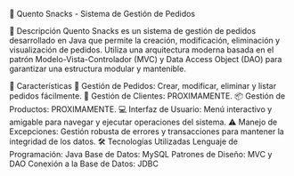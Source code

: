🥨 Quento Snacks - Sistema de Gestión de Pedidos

🌟 Descripción
Quento Snacks es un sistema de gestión de pedidos desarrollado en Java que permite la creación, modificación, eliminación y visualización de pedidos. Utiliza una arquitectura moderna basada en el patrón Modelo-Vista-Controlador (MVC) y Data Access Object (DAO) para garantizar una estructura modular y mantenible.

🚀 Características
📝 Gestión de Pedidos: Crear, modificar, eliminar y listar pedidos fácilmente.
👥 Gestión de Clientes: PROXIMAMENTE.
📦 Gestión de Productos: PROXIMAMENTE.
💻 Interfaz de Usuario: Menú interactivo y amigable para navegar y ejecutar operaciones del sistema.
⚠️ Manejo de Excepciones: Gestión robusta de errores y transacciones para mantener la integridad de los datos.
🛠️ Tecnologías Utilizadas
Lenguaje de Programación: Java
Base de Datos: MySQL
Patrones de Diseño: MVC y DAO
Conexión a la Base de Datos: JDBC
